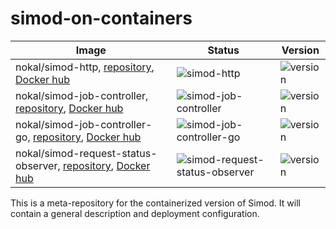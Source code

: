# simod-on-containers

| Image                                                                                                                                                                                                            | Status                                                                                                                                                | Version                                                                                                   |
|------------------------------------------------------------------------------------------------------------------------------------------------------------------------------------------------------------------|-------------------------------------------------------------------------------------------------------------------------------------------------------|-----------------------------------------------------------------------------------------------------------|
| nokal/simod-http, [repository](https://github.com/AutomatedProcessImprovement/simod-http), [Docker hub](https://hub.docker.com/r/nokal/simod-http/tags)                                                          | ![simod-http](https://github.com/AutomatedProcessImprovement/simod-http/actions/workflows/simod-http-build.yaml/badge.svg)                            | ![version](https://img.shields.io/github/v/tag/AutomatedProcessImprovement/simod-http)                    |
| nokal/simod-job-controller, [repository](https://github.com/AutomatedProcessImprovement/simod-job-controller), [Docker hub](https://hub.docker.com/r/nokal/simod-job-controller/tags)                            | ![simod-job-controller](https://github.com/AutomatedProcessImprovement/simod-job-controller/actions/workflows/build.yaml/badge.svg)                   | ![version](https://img.shields.io/github/v/tag/AutomatedProcessImprovement/simod-job-controller)          |
| nokal/simod-job-controller-go, [repository](https://github.com/AutomatedProcessImprovement/simod-job-controller-go), [Docker hub](https://hub.docker.com/r/nokal/simod-job-controller-go/tags)                   | ![simod-job-controller-go](https://github.com/AutomatedProcessImprovement/simod-job-controller-go/actions/workflows/build.yaml/badge.svg)             | ![version](https://img.shields.io/github/v/tag/AutomatedProcessImprovement/simod-job-controller-go)       |
| nokal/simod-request-status-observer, [repository](https://github.com/AutomatedProcessImprovement/simod-request-status-observer), [Docker hub](https://hub.docker.com/r/nokal/simod-request-status-observer/tags) | ![simod-request-status-observer](https://github.com/AutomatedProcessImprovement/simod-request-status-observer/actions/workflows/build.yaml/badge.svg) | ![version](https://img.shields.io/github/v/tag/AutomatedProcessImprovement/simod-request-status-observer) |


This is a meta-repository for the containerized version of Simod. It will contain a general description and deployment configuration.